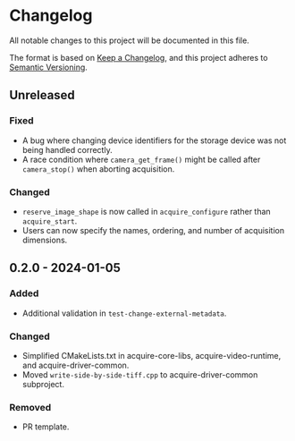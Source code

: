 # Changelog

All notable changes to this project will be documented in this file.

The format is based on [Keep a Changelog](https://keepachangelog.com/en/1.0.0/),
and this project adheres to [Semantic Versioning](https://semver.org/spec/v2.0.0.html).

## Unreleased

### Fixed

- A bug where changing device identifiers for the storage device was not being handled correctly.
- A race condition where `camera_get_frame()` might be called after `camera_stop()` when aborting acquisition.

### Changed

- `reserve_image_shape` is now called in `acquire_configure` rather than `acquire_start`.
- Users can now specify the names, ordering, and number of acquisition dimensions.

## 0.2.0 - 2024-01-05

### Added

- Additional validation in `test-change-external-metadata`.

### Changed

- Simplified CMakeLists.txt in acquire-core-libs, acquire-video-runtime, and acquire-driver-common.
- Moved `write-side-by-side-tiff.cpp` to acquire-driver-common subproject.

### Removed

- PR template.
